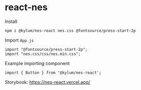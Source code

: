 # react-nes

Install

```
npm i @kylum/nes-react nes.css @fontsource/press-start-2p
```

Import `App.js`

```
import "@fontsource/press-start-2p";
import "nes.css/css/nes.min.css";
```

Example importing component

```
import { Button } from '@kylum/nes-react';
```

Storybook: https://nes-react.vercel.app/
